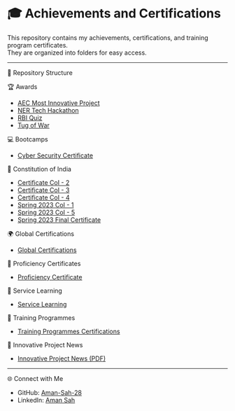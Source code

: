 # 🎓 Achievements and Certifications  

This repository contains my achievements, certifications, and training program certificates.  
They are organized into folders for easy access.  

---

📂 Repository Structure  

🏆 Awards  
- [AEC Most Innovative Project](Awards/AEC%20Most%20Innovative%20Project.jpg)  
- [NER Tech Hackathon](Awards/NER%20Tech%20Hackathon.jpg)  
- [RBI Quiz](Awards/RBI%20Quiz.jpg)  
- [Tug of War](Awards/Tug%20of%20War.jpg)  
 

💻 Bootcamps  
- [Cyber Security Certificate](Bootcamps/cyber%20security.jpg)
  

📖 Constitution of India  
- [Certificate CoI - 2](Constitution%20of%20India/Certificate_-_CoI_-_2.pdf)  
- [Certificate CoI - 3](Constitution%20of%20India/Certificate_-_CoI_-_3.pdf)  
- [Certificate CoI - 4](Constitution%20of%20India/Certificate_-_CoI_-_4.pdf)  
- [Spring 2023 CoI - 1](Constitution%20of%20India/CoI%20-%20Spring%202023_Certificate%20-%20CoI%20-%201.pdf)  
- [Spring 2023 CoI - 5](Constitution%20of%20India/CoI%20-%20Spring%202023_Certificate%20-%20CoI%20-%205.pdf)  
- [Spring 2023 Final Certificate](Constitution%20of%20India/CoI%20-%20Spring%202023_Final%20Certificate%20Col.pdf)  


🌍 Global Certifications  
- [Global Certifications](Global%20Certifications/)  

📜 Proficiency Certificates  
- [Proficiency Certificate](Proficiency%20Certificate/)  

🤝 Service Learning  
- [Service Learning](Service%20Learning/)  

🏫 Training Programmes  
- [Training Programmes Certifications](Training%20Programmes%20Certifications/)  

📰 Innovative Project News  
- [Innovative Project News (PDF)](Innovative%20Project%20News.pdf)  

----

🌐 Connect with Me  
- GitHub: [Aman-Sah-28](https://github.com/Aman-Sah-28)  
- LinkedIn: [Aman Sah](https://www.linkedin.com/in/aman-sah-609721207)  
